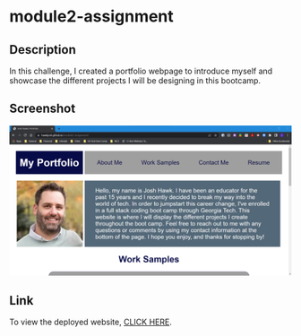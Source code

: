 # module2-assignment

## Description

In this challenge, I created a portfolio webpage to introduce myself and showcase the different projects I will be designing in this bootcamp.

## Screenshot

![Screenshot of the deployed web application](.\assets\images\module2_webpage_screenshot.png)

## Link

To view the deployed website, [CLICK HERE](https://hawkjosh.github.io/module2-assignment/).